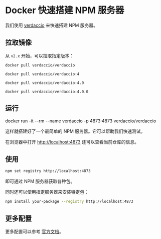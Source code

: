 # Docker 快速搭建 NPM 服务器

我们使用 [verdaccio](https://verdaccio.org/docs/docker/) 来快速搭建 NPM 服务器。

## 拉取镜像

从 `v2.x` 开始，可以拉取指定版本：

```docker
docker pull verdaccio/verdaccio

docker pull verdaccio/verdaccio:4

docker pull verdaccio/verdaccio:4.0

docker pull verdaccio/verdaccio:4.0.0
```

## 运行

docker run -it --rm --name verdaccio -p 4873:4873 verdaccio/verdaccio

这样就搭建好了一个最简单的 NPM 服务器。它可以帮助我们快速测试。

在浏览器中打开 [http://localhost:4873](http://localhost:4873) 还可以查看当前仓库的信息。

## 使用

```sh
npm set registry http://localhost:4873
```

即可通过 NPM 服务器获取各种包。

同时还可以使用指定服务器来安装特定包：

```sh
npm install your-package --registry http://localhost:4873
```

## 更多配置

更多配置可以参考 [官方文档](https://verdaccio.org/zh-CN/docs/docker)。
